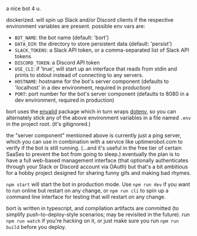 a nice bot 4 u.

dockerized. will spin up Slack and/or Discord clients if the respective
environment variables are present. possible env vars are:

- `BOT_NAME`: the bot name (default: 'bort')
- `DATA_DIR`: the directory to store persistent data (default: 'persist')
- `SLACK_TOKENS`: a Slack API token, or a comma-separated list of Slack API
  tokens
- `DISCORD_TOKEN`: a Discord API token
- `USE_CLI`: if 'true', will start up an interface that reads from stdin and
  prints to stdout instead of connecting to any servers.
- `HOSTNAME`: hostname for the bot's server component (defaults to  'localhost'
  in a dev environment, required in production)
- `PORT`: port number for the bot's server component (defaults to 8080 in a dev
  environment, required in production)

bort uses the [envalid](https://github.com/af/envalid) package which in turn
wraps [dotenv](https://github.com/motdotla/dotenv), so you can alternately stick
any of the above environment variables in a file named `.env` in the project
root. (it's gitignored.)

the "server component" mentioned above is currently just a ping server, which
you can use in combination with a service like uptimerobot.com to verify if the
bot is still running. (...and it's useful in the free tier of certain SaaSes to
prevent the bot from going to sleep.) eventually the plan is to have a full
web-based management interface (that optionally authenticates through your Slack
or Discord account via OAuth) but that's a bit ambitious for a hobby project
designed for sharing funny gifs and making bad rhymes.

`npm start` will start the bot in production mode. Use `npm run dev` if you want
to run online but restart on any change, or `npm run cli` to spin up a command
line interface for testing that will restart on any change.

bort is written in typescript, and compilation artifacts are committed (to
simplify push-to-deploy-style scenarios; may be revisited in the future). run
`npm run watch` if you're hacking on it, or just make sure you run `npm run
build` before you deploy.
